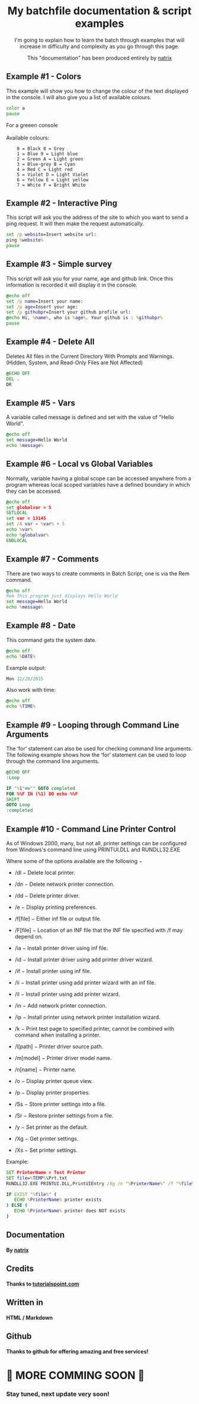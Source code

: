   
  <div align="center">
  <h1> My batchfile documentation & script examples</h1>
  
 
  I'm going to explain how to learn the batch through examples that will increase in difficulty and complexity as you go through         this page.
 
 This "documentation" has been produced entirely by [natrix](https://github.com/natrixdev)
</div>

## Example #1 - Colors
This example will show you how to change the colour of the text displayed in the console. I will also give you a list of available colours.
 ```bat
color a 
pause 
```
For a greeen console<br><br>Available colours:
```
    0 = Black 8 = Grey
    1 = Blue 9 = Light blue
    2 = Green A = Light green
    3 = Blue-grey B = Cyan
    4 = Red C = Light red
    5 = Violet D = Light Violet
    6 = Yellow E = Light yellow
    7 = White F = Bright White
```

## Example #2 - Interactive Ping 
This script will ask you the address of the site to which you want to send a ping request. It will then make the request automatically.
 ```bat
set /p website=Insert website url: 
ping %website%
pause
```

## Example #3 - Simple survey 
This script will ask you for your name, age and github link. Once this information is recorded it will display it in the console.
 ```bat
@echo off
set /p name=Insert your name: 
set /p age=Insert your age: 
set /p githubpr=Insert your github profile url: 
@echo Hi, %name%, who is %age%. Your github is : %githubpr%
pause
```

## Example #4 - Delete All 
Deletes All files in the Current Directory With Prompts and Warnings. (Hidden, System, and Read-Only Files are Not Affected) 
```bat
@ECHO OFF 
DEL . 
DR
```

## Example #5 - Vars 
A variable called message is defined and set with the value of "Hello World".
```bat
@echo off 
set message=Hello World 
echo %message%
```

## Example #6 - Local vs Global Variables
Normally, variable having a global scope can be accessed anywhere from a program whereas local scoped variables have a defined boundary in which they can be accessed.
```bat
@echo off 
set globalvar = 5
SETLOCAL
set var = 13145
set /A var = %var% + 5
echo %var%
echo %globalvar%
ENDLOCAL
```

## Example #7 - Comments
There are two ways to create comments in Batch Script; one is via the Rem command.
```bat
@echo off 
Rem This program just displays Hello World 
set message=Hello World 
echo %message%
```

## Example #8 - Date
This command gets the system date.
```bat
@echo off 
echo %DATE%
```
Example output: 
```py
Mon 12/28/2015
```
Also work with time:
```bat
@echo off 
echo %TIME%
```

## Example #9 - Looping through Command Line Arguments
The ‘for’ statement can also be used for checking command line arguments. The following example shows how the ‘for’ statement can be used to loop through the command line arguments.
```bat
@ECHO OFF 
:Loop 

IF "%1"=="" GOTO completed 
FOR %%F IN (%1) DO echo %%F 
SHIFT 
GOTO Loop 
:completed
```

## Example #10 - Command Line Printer Control
As of Windows 2000, many, but not all, printer settings can be configured from Windows's command line using PRINTUI.DLL and RUNDLL32.EXE

Where some of the options available are the following −

- /dl − Delete local printer.

- /dn − Delete network printer connection.

- /dd − Delete printer driver.

- /e − Display printing preferences.

- /f[file] − Either inf file or output file.

- /F[file] − Location of an INF file that the INF file specified with /f may depend on.

- /ia − Install printer driver using inf file.

- /id − Install printer driver using add printer driver wizard.

- /if − Install printer using inf file.

- /ii − Install printer using add printer wizard with an inf file.

- /il − Install printer using add printer wizard.

- /in − Add network printer connection.

- /ip − Install printer using network printer installation wizard.

- /k − Print test page to specified printer, cannot be combined with command when installing a printer.

- /l[path] − Printer driver source path.

- /m[model] − Printer driver model name.

- /n[name] − Printer name.

- /o − Display printer queue view.

- /p − Display printer properties.

- /Ss − Store printer settings into a file.

- /Sr − Restore printer settings from a file.

- /y − Set printer as the default.

- /Xg − Get printer settings.

- /Xs − Set printer settings.

Example:
```bat
SET PrinterName = Test Printer
SET file=%TEMP%\Prt.txt
RUNDLL32.EXE PRINTUI.DLL,PrintUIEntry /Xg /n "%PrinterName%" /f "%file%" /q

IF EXIST "%file%" (
   ECHO %PrinterName% printer exists
) ELSE (
   ECHO %PrinterName% printer does NOT exists
)
```

## Documentation 
#### By [natrix](https://github.com/natrixdev)

## Credits 
#### Thanks to [tutorialspoint.com](https://tutorialspoint.com)

## Written in
#### HTML / Markdown

## Github 
#### Thanks to github for offering amazing and free services!

# 🚧 MORE COMMING SOON 🚧
### Stay tuned, next update very soon!
  
